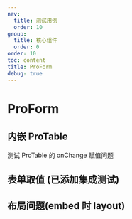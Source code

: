 ```yaml
---
nav:
  title: 测试用例
  order: 10
group:
  title: 核心组件
  order: 0
order: 10
toc: content
title: ProForm
debug: true
---
```



# ProForm

## 内嵌 ProTable
测试 ProTable 的 onChange 赋值问题

<code src="./proFormDemo/embedProTable/index.tsx"></code>
<code src="./proFormDemo/embedProTableFormRef/index.tsx"></code>


##  表单取值 (已添加集成测试)
<code src="./proFormDemo/formValue/index.tsx"></code>

## 布局问题(embed 时 layout)
<code src="./proFormDemo/layout/index.tsx" ></code>